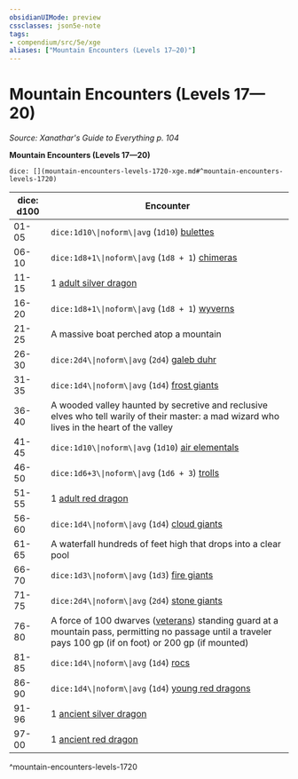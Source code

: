 ```yaml
---
obsidianUIMode: preview
cssclasses: json5e-note
tags:
- compendium/src/5e/xge
aliases: ["Mountain Encounters (Levels 17—20)"]
---
```

# Mountain Encounters (Levels 17—20)
*Source: Xanathar's Guide to Everything p. 104* 

**Mountain Encounters (Levels 17—20)**

`dice: [](mountain-encounters-levels-1720-xge.md#^mountain-encounters-levels-1720)`

| dice: d100 | Encounter |
|------------|-----------|
| 01-05 | `dice:1d10\\|noform\\|avg` (`1d10`) [bulettes](2-Mechanics/CLI/bestiary/monstrosity/bulette.md) |
| 06-10 | `dice:1d8+1\\|noform\\|avg` (`1d8 + 1`) [chimeras](2-Mechanics/CLI/bestiary/monstrosity/chimera.md) |
| 11-15 | 1 [adult silver dragon](2-Mechanics/CLI/bestiary/dragon/adult-silver-dragon.md) |
| 16-20 | `dice:1d8+1\\|noform\\|avg` (`1d8 + 1`) [wyverns](2-Mechanics/CLI/bestiary/dragon/wyvern.md) |
| 21-25 | A massive boat perched atop a mountain |
| 26-30 | `dice:2d4\\|noform\\|avg` (`2d4`) [galeb duhr](2-Mechanics/CLI/bestiary/elemental/galeb-duhr.md) |
| 31-35 | `dice:1d4\\|noform\\|avg` (`1d4`) [frost giants](2-Mechanics/CLI/bestiary/giant/frost-giant.md) |
| 36-40 | A wooded valley haunted by secretive and reclusive elves who tell warily of their master: a mad wizard who lives in the heart of the valley |
| 41-45 | `dice:1d10\\|noform\\|avg` (`1d10`) [air elementals](2-Mechanics/CLI/bestiary/elemental/air-elemental.md) |
| 46-50 | `dice:1d6+3\\|noform\\|avg` (`1d6 + 3`) [trolls](2-Mechanics/CLI/bestiary/giant/troll.md) |
| 51-55 | 1 [adult red dragon](2-Mechanics/CLI/bestiary/dragon/adult-red-dragon.md) |
| 56-60 | `dice:1d4\\|noform\\|avg` (`1d4`) [cloud giants](2-Mechanics/CLI/bestiary/giant/cloud-giant.md) |
| 61-65 | A waterfall hundreds of feet high that drops into a clear pool |
| 66-70 | `dice:1d3\\|noform\\|avg` (`1d3`) [fire giants](2-Mechanics/CLI/bestiary/giant/fire-giant.md) |
| 71-75 | `dice:2d4\\|noform\\|avg` (`2d4`) [stone giants](2-Mechanics/CLI/bestiary/giant/stone-giant.md) |
| 76-80 | A force of 100 dwarves ([veterans](2-Mechanics/CLI/bestiary/humanoid/veteran.md)) standing guard at a mountain pass, permitting no passage until a traveler pays 100 gp (if on foot) or 200 gp (if mounted) |
| 81-85 | `dice:1d4\\|noform\\|avg` (`1d4`) [rocs](2-Mechanics/CLI/bestiary/monstrosity/roc.md) |
| 86-90 | `dice:1d4\\|noform\\|avg` (`1d4`) [young red dragons](2-Mechanics/CLI/bestiary/dragon/young-red-dragon.md) |
| 91-96 | 1 [ancient silver dragon](2-Mechanics/CLI/bestiary/dragon/ancient-silver-dragon.md) |
| 97-00 | 1 [ancient red dragon](2-Mechanics/CLI/bestiary/dragon/ancient-red-dragon.md) |
^mountain-encounters-levels-1720